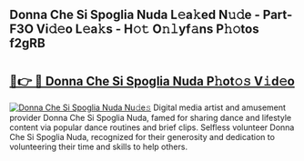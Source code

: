 ## Donna Che Si Spoglia Nuda L𝚎a𝚔ed N𝚞𝚍e - Part-F3O Vi𝚍𝚎o L𝚎a𝚔s - H𝚘𝚝 O𝚗𝚕yf𝚊ns P𝚑𝚘tos f2gRB

# <h2><a href="http://kf1be7.oniu.top/?m=Donna+Che+Si+Spoglia+Nuda">🔗👉 🔴 Donna Che Si Spoglia Nuda P𝚑ot𝚘𝚜 V𝚒d𝚎o</a></h2>

[![Donna Che Si Spoglia Nuda Nu𝚍e𝚜](https://i.imgur.com/0qMVB7G.gif)](http://kf1be7.oniu.top/?m=Donna+Che+Si+Spoglia+Nuda)
Digital media artist and amusement provider Donna Che Si Spoglia Nuda, famed for sharing dance and lifestyle content via popular dance routines and brief clips. Selfless volunteer Donna Che Si Spoglia Nuda, recognized for their generosity and dedication to volunteering their time and skills to help others.  
